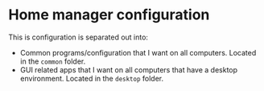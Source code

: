 # Home manager configuration

This is configuration is separated out into:
* Common programs/configuration that I want on all computers. Located in the `common` folder.
* GUI related apps that I want on all computers that have a desktop environment. Located in the `desktop` folder.

